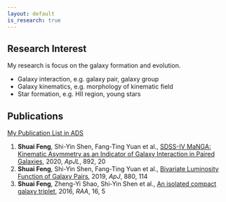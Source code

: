 ```yaml
---
layout: default
is_research: true
---
```


## Research Interest

My research is focus on the galaxy formation and evolution. 
- Galaxy interaction, e.g. galaxy pair, galaxy group
- Galaxy kinematics, e.g. morphology of kinematic field
- Star formation, e.g. HII region, young stars

## Publications

[My Publication List in ADS](https://ui.adsabs.harvard.edu/user/libraries/Q_B15QrhSuyevVM7sqkXPQ)

1. **Shuai Feng**, Shi-Yin Shen, Fang-Ting Yuan et al., [SDSS-IV MaNGA: Kinematic Asymmetry as an Indicator of Galaxy Interaction in Paired Galaxies](https://ui.adsabs.harvard.edu/abs/2020ApJ...892L..20F/abstract), 2020, *ApJL*, 892, 20
2. **Shuai Feng**, Shi-Yin Shen, Fang-Ting Yuan et al., [Bivariate Luminosity Function of Galaxy Pairs](https://ui.adsabs.harvard.edu/abs/2019ApJ...880..114F/abstract), 2019, *ApJ*, 880, 114
3. **Shuai Feng**, Zheng-Yi Shao, Shi-Yin Shen et al., [An isolated compact galaxy triplet](https://ui.adsabs.harvard.edu/abs/2016RAA....16...72F/abstract), 2016, *RAA*, 16, 5
